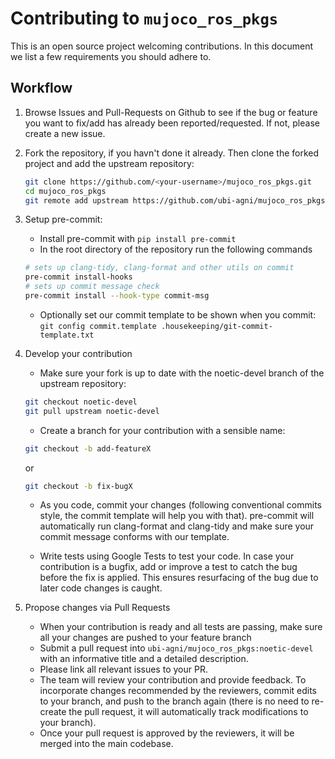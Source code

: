 # Contributing to `mujoco_ros_pkgs`

This is an open source project welcoming contributions. In this document we list a few requirements you should adhere to.

## Workflow
1. Browse Issues and Pull-Requests on Github to see if the bug or feature you want to fix/add has already been reported/requested.
If not, please create a new issue.

2. Fork the repository, if you havn't done it already. Then clone the forked project and add the upstream repository:
    ```sh
    git clone https://github.com/<your-username>/mujoco_ros_pkgs.git
    cd mujoco_ros_pkgs
    git remote add upstream https://github.com/ubi-agni/mujoco_ros_pkgs.git
    ```

3. Setup pre-commit:
    * Install pre-commit with `pip install pre-commit`
    * In the root directory of the repository run the following commands
    ```sh
    # sets up clang-tidy, clang-format and other utils on commit
    pre-commit install-hooks
    # sets up commit message check
    pre-commit install --hook-type commit-msg
    ```
    * Optionally set our commit template to be shown when you commit: `git config commit.template .housekeeping/git-commit-template.txt`

4. Develop your contribution

    * Make sure your fork is up to date with the noetic-devel branch of the upstream repository:
    ```sh
    git checkout noetic-devel
    git pull upstream noetic-devel
    ```
    * Create a branch for your contribution with a sensible name:
    ```sh
    git checkout -b add-featureX
    ```
    or
    ```sh
    git checkout -b fix-bugX
    ```

    * As you code, commit your changes (following conventional commits style, the commit template will help you with that).
    pre-commit will automatically run clang-format and clang-tidy and make sure your commit message conforms with our template.

    * Write tests using Google Tests to test your code.
    In case your contribution is a bugfix, add or improve a test to catch the bug before the fix is applied. This ensures resurfacing of the bug due to later code changes is caught.

5. Propose changes via Pull Requests

   * When your contribution is ready and all tests are passing, make sure all your changes are pushed to your feature branch
   * Submit a pull request into `ubi-agni/mujoco_ros_pkgs:noetic-devel` with an informative title and a detailed description.
   * Please link all relevant issues to your PR.
   * The team will review your contribution and provide feedback. To incorporate changes recommended by the reviewers, commit edits to your branch, and push to the branch again (there is no need to re-create the pull request, it will automatically track modifications to your branch).
   * Once your pull request is approved by the reviewers, it will be merged into the main codebase.
